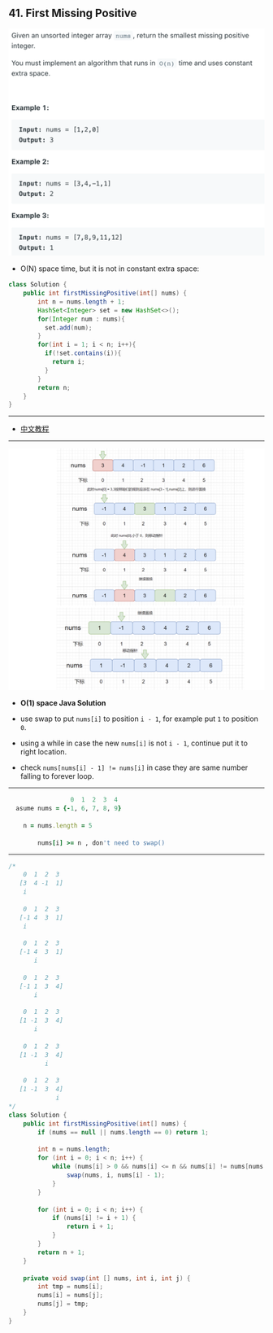 ## 41. First Missing Positive
![](img/2022-05-22-17-48-59.png)

- O(N) space time, but it is not in constant extra space:

```java
class Solution {
    public int firstMissingPositive(int[] nums) {
        int n = nums.length + 1;
        HashSet<Integer> set = new HashSet<>();
        for(Integer num : nums){
          set.add(num);
        }
        for(int i = 1; i < n; i++){
          if(!set.contains(i)){
            return i;
          }
        }
        return n;        
    }
}
```

---

- [中文教程](https://leetcode.cn/problems/first-missing-positive/solution/yi-miao-jiu-neng-gao-dong-de-shi-pin-jie-et3v/)
---
![](img/2023-04-24-11-05-46.png)


- **O(1) space Java Solution**

- use swap to put `nums[i]` to position `i - 1`, for example put `1` to position `0`.
- using a while in case the new `nums[i]` is not `i - 1`, continue put it to right 
  location.
- check `nums[nums[i] - 1] != nums[i]` in case they are same number falling to 
  forever loop.
---
```ruby
                 0  1  2  3  4   
  asume nums = {-1, 6, 7, 8, 9}

    n = nums.length = 5

        nums[i] >= n , don't need to swap()
```
---
```java
/*
    0  1  2  3
   [3  4 -1  1]
    i
    
    0  1  2  3
   [-1 4  3  1]
    i 
    
    0  1  2  3
   [-1 4  3  1]
       i

    0  1  2  3
   [-1 1  3  4]
       i

    0  1  2  3
   [1 -1  3  4]
       i

    0  1  2  3
   [1 -1  3  4]
          i

    0  1  2  3
   [1 -1  3  4]
             i
*/
class Solution {
    public int firstMissingPositive(int[] nums) {
        if (nums == null || nums.length == 0) return 1;
        
        int n = nums.length;
        for (int i = 0; i < n; i++) {
            while (nums[i] > 0 && nums[i] <= n && nums[i] != nums[nums[i] - 1]) {
                swap(nums, i, nums[i] - 1);
            }
        }
        
        for (int i = 0; i < n; i++) {
            if (nums[i] != i + 1) {
                return i + 1;
            }
        }
        return n + 1;
    }
    
    private void swap(int [] nums, int i, int j) {
        int tmp = nums[i];
        nums[i] = nums[j];
        nums[j] = tmp;
    }
}
```

